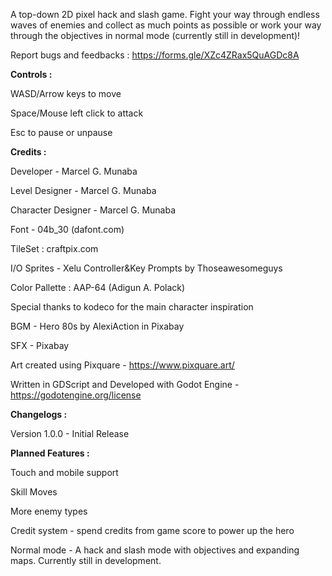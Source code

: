 A top-down 2D pixel hack and slash game. Fight your way through endless waves of enemies and collect as much points as possible or work your way through the objectives in normal mode (currently still in development)! 

Report bugs and  feedbacks : https://forms.gle/XZc4ZRax5QuAGDc8A

**Controls :**

WASD/Arrow keys to move

Space/Mouse left click to attack

Esc to pause or unpause



**Credits :**

Developer - Marcel G. Munaba 

Level Designer - Marcel G. Munaba 

Character Designer - Marcel G. Munaba 

Font - 04b_30 (dafont.com) 

TileSet : craftpix.com

I/O Sprites - Xelu Controller&Key Prompts by Thoseawesomeguys 

Color Pallette : AAP-64 (Adigun A. Polack) 

Special thanks to kodeco for the main character inspiration

BGM - Hero 80s by AlexiAction in Pixabay 

SFX - Pixabay 

Art created using Pixquare - https://www.pixquare.art/ 

Written in GDScript and Developed with Godot Engine -https://godotengine.org/license


**Changelogs :**

Version 1.0.0 - Initial Release


**Planned Features :** 

Touch and mobile support

Skill Moves

More enemy types

Credit system - spend credits from game score to power up the hero

Normal mode - A hack and slash mode with objectives and expanding maps. Currently still in development.
